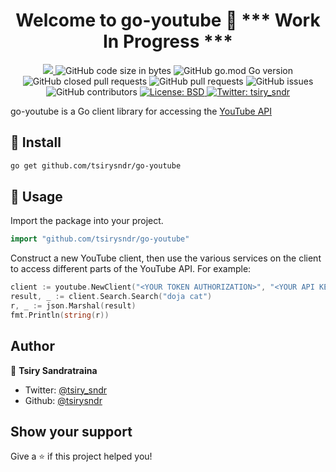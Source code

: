 <h1 align="center">Welcome to go-youtube 👋 *** Work In Progress ***</h1>
<p align="center">
  <a href="https://github.com/tsirysndr/go-youtube/commits/master">
    <img src="https://img.shields.io/github/last-commit/tsirysndr/go-youtube.svg" target="_blank" />
  </a>
  <img alt="GitHub code size in bytes" src="https://img.shields.io/github/languages/code-size/tsirysndr/go-youtube">
  <img alt="GitHub go.mod Go version" src="https://img.shields.io/github/go-mod/go-version/tsirysndr/go-youtube">
  <img alt="GitHub closed pull requests" src="https://img.shields.io/github/issues-pr-closed-raw/tsirysndr/go-youtube">
  <img alt="GitHub pull requests" src="https://img.shields.io/github/issues-pr/tsirysndr/go-youtube">
  <img alt="GitHub issues" src="https://img.shields.io/github/issues/tsirysndr/go-youtube">
  <img alt="GitHub contributors" src="https://img.shields.io/github/contributors/tsirysndr/go-youtube">
  <a href="https://github.com/tsirysndr/go-youtube/blob/master/LICENSE">
    <img alt="License: BSD" src="https://img.shields.io/badge/license-BSD-green.svg" target="_blank" />
  </a>
  <a href="https://twitter.com/tsiry_sndr">
    <img alt="Twitter: tsiry_sndr" src="https://img.shields.io/twitter/follow/tsiry_sndr.svg?style=social" target="_blank" />
  </a>
</p>

go-youtube is a Go client library for accessing the [YouTube API](https://developers.google.com/youtube/v3/docs)


## 🚚 Install

```sh
go get github.com/tsirysndr/go-youtube
```

## 🚀 Usage

Import the package into your project.

```Go
import "github.com/tsirysndr/go-youtube"
```

Construct a new YouTube client, then use the various services on the client to access different parts of the YouTube API. For example:

```Go
client := youtube.NewClient("<YOUR TOKEN AUTHORIZATION>", "<YOUR API KEY>")
result, _ := client.Search.Search("doja cat")
r, _ := json.Marshal(result)
fmt.Println(string(r))
```


## Author

👤 **Tsiry Sandratraina**

* Twitter: [@tsiry_sndr](https://twitter.com/tsiry_sndr)
* Github: [@tsirysndr](https://github.com/tsirysndr)

## Show your support

Give a ⭐️ if this project helped you!

